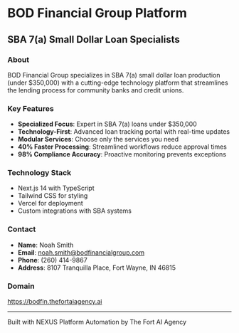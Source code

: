 # BOD Financial Group Platform

## SBA 7(a) Small Dollar Loan Specialists

### About
BOD Financial Group specializes in SBA 7(a) small dollar loan production (under $350,000) with a cutting-edge technology platform that streamlines the lending process for community banks and credit unions.

### Key Features
- **Specialized Focus**: Expert in SBA 7(a) loans under $350,000
- **Technology-First**: Advanced loan tracking portal with real-time updates
- **Modular Services**: Choose only the services you need
- **40% Faster Processing**: Streamlined workflows reduce approval times
- **98% Compliance Accuracy**: Proactive monitoring prevents exceptions

### Technology Stack
- Next.js 14 with TypeScript
- Tailwind CSS for styling
- Vercel for deployment
- Custom integrations with SBA systems

### Contact
- **Name**: Noah Smith
- **Email**: noah.smith@bodfinancialgroup.com
- **Phone**: (260) 414-9867
- **Address**: 8107 Tranquilla Place, Fort Wayne, IN 46815

### Domain
https://bodfin.thefortaiagency.ai

---
Built with NEXUS Platform Automation by The Fort AI Agency